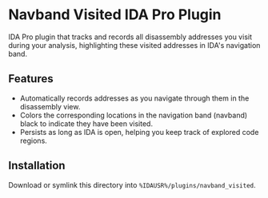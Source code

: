 # Navband Visited IDA Pro Plugin

IDA Pro plugin that tracks and records all disassembly addresses you visit during your analysis, highlighting these visited addresses in IDA's navigation band.

## Features

-   Automatically records addresses as you navigate through them in the disassembly view.
-   Colors the corresponding locations in the navigation band (navband) black to indicate they have been visited.
-   Persists as long as IDA is open, helping you keep track of explored code regions.

## Installation

Download or symlink this directory into `%IDAUSR%/plugins/navband_visited`.
